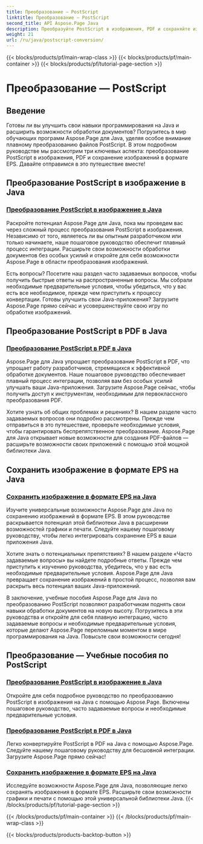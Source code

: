 ```yaml
---
title: Преобразование — PostScript
linktitle: Преобразование — PostScript
second_title: API Aspose.Page Java
description: Преобразуйте PostScript в изображения, PDF и сохраняйте изображения в формате EPS на Java с помощью учебных пособий Aspose.Page. Пошаговые руководства, часто задаваемые вопросы и необходимые условия для плавной интеграции.
weight: 21
url: /ru/java/postscript-conversion/
---
```


{{< blocks/products/pf/main-wrap-class >}}
{{< blocks/products/pf/main-container >}}
{{< blocks/products/pf/tutorial-page-section >}}

# Преобразование — PostScript

## Введение

Готовы ли вы улучшить свои навыки программирования на Java и расширить возможности обработки документов? Погрузитесь в мир обучающих программ Aspose.Page для Java, уделяя особое внимание плавному преобразованию файлов PostScript. В этом подробном руководстве мы рассмотрим три ключевых аспекта: преобразование PostScript в изображения, PDF и сохранение изображений в формате EPS. Давайте отправимся в это путешествие вместе!

## Преобразование PostScript в изображение в Java

### [Преобразование PostScript в изображение в Java](./to-image/)

Раскройте потенциал Aspose.Page для Java, пока мы проведем вас через сложный процесс преобразования PostScript в изображения. Независимо от того, являетесь ли вы опытным разработчиком или только начинаете, наше пошаговое руководство обеспечит плавный процесс интеграции. Расширьте свои возможности обработки документов без особых усилий и откройте для себя возможности Aspose.Page в области преобразования изображений.

Есть вопросы? Посетите наш раздел часто задаваемых вопросов, чтобы получить быстрые ответы на распространенные вопросы. Мы собрали необходимые предварительные условия, чтобы убедиться, что у вас есть все необходимое, прежде чем приступить к процессу конвертации. Готовы улучшить свои Java-приложения? Загрузите Aspose.Page прямо сейчас и усовершенствуйте свою игру по обработке изображений.

## Преобразование PostScript в PDF в Java

### [Преобразование PostScript в PDF в Java](./to-pdf/)

Aspose.Page для Java упрощает преобразование PostScript в PDF, что упрощает работу разработчиков, стремящихся к эффективной обработке документов. Наше пошаговое руководство обеспечивает плавный процесс интеграции, позволяя вам без особых усилий улучшать ваши Java-приложения. Загрузите Aspose.Page сейчас, чтобы получить доступ к инструментам, необходимым для первоклассного преобразования PDF.

Хотите узнать об общих проблемах и решениях? В нашем разделе часто задаваемых вопросов они подробно рассмотрены. Прежде чем отправиться в это путешествие, проверьте необходимые условия, чтобы гарантировать беспрепятственное преобразование. Aspose.Page для Java открывает новые возможности для создания PDF-файлов — расширьте возможности своих приложений с помощью этой мощной библиотеки Java.

## Сохранить изображение в формате EPS на Java

### [Сохранить изображение в формате EPS на Java](./save-image-as-eps/)

Изучите универсальные возможности Aspose.Page для Java по сохранению изображений в формате EPS. В этом руководстве раскрывается потенциал этой библиотеки Java в расширении возможностей графики и печати. Следуйте нашему пошаговому руководству, чтобы легко интегрировать сохранение EPS в ваши приложения Java.

Хотите знать о потенциальных препятствиях? В нашем разделе «Часто задаваемые вопросы» вы найдете подробные ответы. Прежде чем приступить к изучению руководства, убедитесь, что у вас есть необходимые предварительные условия. Aspose.Page для Java превращает сохранение изображений в простой процесс, позволяя вам раскрыть весь потенциал ваших Java-приложений.

В заключение, учебные пособия Aspose.Page для Java по преобразованию PostScript позволяют разработчикам поднять свои навыки обработки документов на новую высоту. Погрузитесь в эти руководства и откройте для себя плавную интеграцию, часто задаваемые вопросы и необходимые предварительные условия, которые делают Aspose.Page переломным моментом в мире программирования на Java. Повысьте свои возможности сегодня!
## Преобразование — Учебные пособия по PostScript
### [Преобразование PostScript в изображение в Java](./to-image/)
Откройте для себя подробное руководство по преобразованию PostScript в изображения на Java с помощью Aspose.Page. Включены пошаговое руководство, часто задаваемые вопросы и необходимые предварительные условия.
### [Преобразование PostScript в PDF в Java](./to-pdf/)
Легко конвертируйте PostScript в PDF на Java с помощью Aspose.Page. Следуйте нашему пошаговому руководству для бесшовной интеграции. Загрузите Aspose.Page прямо сейчас!
### [Сохранить изображение в формате EPS на Java](./save-image-as-eps/)
Исследуйте возможности Aspose.Page для Java, позволяющие легко сохранять изображения в формате EPS. Расширьте свои возможности графики и печати с помощью этой универсальной библиотеки Java.
{{< /blocks/products/pf/tutorial-page-section >}}

{{< /blocks/products/pf/main-container >}}
{{< /blocks/products/pf/main-wrap-class >}}

{{< blocks/products/products-backtop-button >}}
